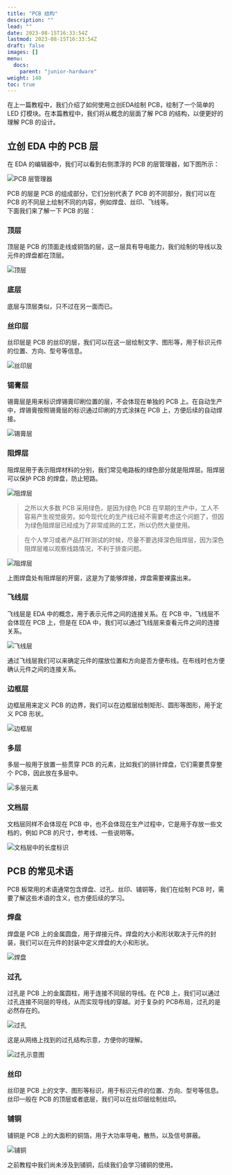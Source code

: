 ```yaml
---
title: "PCB 结构"
description: ""
lead: ""
date: 2023-08-15T16:33:54Z
lastmod: 2023-08-15T16:33:54Z
draft: false
images: []
menu:
  docs:
    parent: "junior-hardware"
weight: 140
toc: true
---
```

在上一篇教程中，我们介绍了如何使用立创EDA绘制 PCB，绘制了一个简单的 LED 灯模块。在本篇教程中，我们将从概念的层面了解 PCB 的结构，以便更好的理解 PCB 的设计。

## 立创 EDA 中的 PCB 层

在 EDA 的编辑器中，我们可以看到右侧漂浮的 PCB 的层管理器，如下图所示：

![PCB 层管理器](image.png)

PCB 的层是 PCB 的组成部分，它们分别代表了 PCB 的不同部分，我们可以在 PCB 的不同层上绘制不同的内容，例如焊盘、丝印、飞线等。   
下面我们来了解一下 PCB 的层：

### 顶层

顶层是 PCB 的顶面走线或铜箔的层，这一层具有导电能力，我们绘制的导线以及元件的焊盘都在顶层。

![顶层](image-1.png)

### 底层

底层与顶层类似，只不过在另一面而已。

### 丝印层

丝印层是 PCB 的丝印的层，我们可以在这一层绘制文字、图形等，用于标识元件的位置、方向、型号等信息。

![丝印层](image-2.png)

### 锡膏层

锡膏层是用来标识焊锡膏印刷位置的层，不会体现在单独的 PCB 上。在自动生产中，焊锡膏按照锡膏层的标识通过印刷的方式涂抹在 PCB 上，方便后续的自动焊接。

![锡膏层](image-3.png)

### 阻焊层

阻焊层用于表示阻焊材料的分别，我们常见电路板的绿色部分就是阻焊层。阻焊层可以保护 PCB 的焊盘，防止短路。

![阻焊层](image-5.png)

> 之所以大多数 PCB 采用绿色，是因为绿色 PCB 在早期的生产中，工人不容易产生视觉疲劳。如今现代化的生产线已经不需要考虑这个问题了，但因为绿色阻焊层已经成为了非常成熟的工艺，所以仍然大量使用。

> 在个人学习或者产品打样测试的时候，尽量不要选择深色阻焊层，因为深色阻焊层难以观察线路情况，不利于排查问题。

![阻焊层](image-4.png)

上图焊盘处有阻焊层的开窗，这是为了能够焊接，焊盘需要裸露出来。

### 飞线层

飞线层是 EDA 中的概念，用于表示元件之间的连接关系。在 PCB 中，飞线层不会体现在 PCB 上，但是在 EDA 中，我们可以通过飞线层来查看元件之间的连接关系。

![飞线层](image-6.png)

通过飞线层我们可以来确定元件的摆放位置和方向是否方便布线。在布线时也方便确认元件之间的连接关系。

### 边框层

边框层用来定义 PCB 的边界，我们可以在边框层绘制矩形、圆形等图形，用于定义 PCB 形状。

![边框层](image-7.png)

### 多层

多层一般用于放置一些贯穿 PCB 的元素，比如我们的排针焊盘，它们需要贯穿整个 PCB，因此放在多层中。

![多层元素](image-8.png)

### 文档层

文档层同样不会体现在 PCB 中，也不会体现在生产过程中，它是用于存放一些文档的，例如 PCB 的尺寸，参考线、一些说明等。

![文档层中的长度标识](image-9.png)

## PCB 的常见术语

PCB 板常用的术语通常包含焊盘、过孔、丝印、铺铜等，我们在绘制 PCB 时，需要了解这些术语的含义，也方便后续的学习。

### 焊盘

焊盘是 PCB 上的金属圆盘，用于焊接元件。焊盘的大小和形状取决于元件的封装，我们可以在元件的封装中定义焊盘的大小和形状。

![焊盘](image-10.png)

### 过孔

过孔是 PCB 上的金属圆柱，用于连接不同层的导线。在 PCB 上，我们可以通过过孔连接不同层的导线，从而实现导线的穿越。对于复杂的 PCB布局，过孔的是必然存在的。

![过孔](image-11.png)

这是从网络上找到的过孔结构示意，方便你的理解。

![过孔示意图](image-12.png)

### 丝印

丝印是 PCB 上的文字、图形等标识，用于标识元件的位置、方向、型号等信息。丝印一般在 PCB 的顶层或者底层，我们可以在丝印层绘制丝印。

### 铺铜

铺铜是 PCB 上的大面积的铜箔，用于大功率导电，散热，以及信号屏蔽。

![铺铜](image-13.png)

之前教程中我们尚未涉及到铺铜，后续我们会学习铺铜的使用。